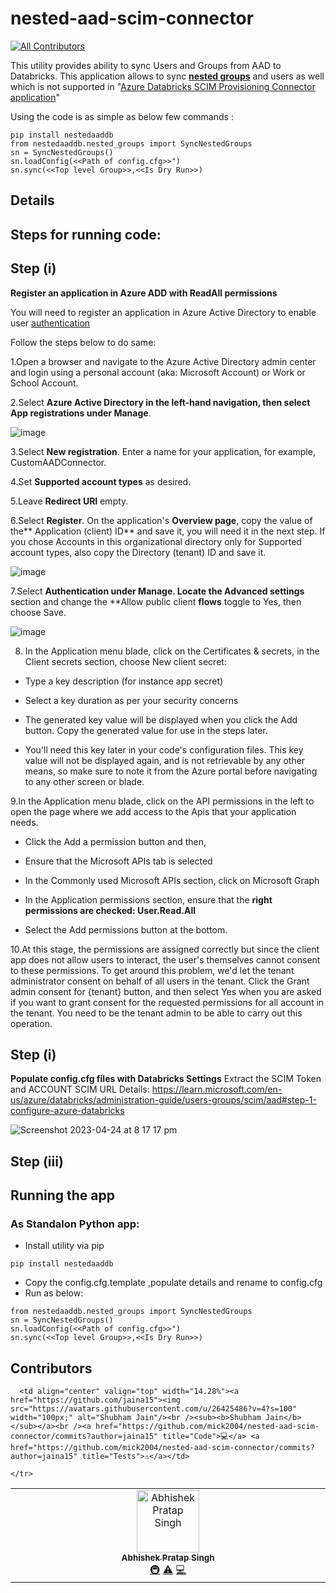 #  nested-aad-scim-connector
<!-- ALL-CONTRIBUTORS-BADGE:START - Do not remove or modify this section -->
[![All Contributors](https://img.shields.io/badge/all_contributors-2-orange.svg?style=flat-square)](#contributors-)
<!-- ALL-CONTRIBUTORS-BADGE:END -->
This utility provides ability to sync Users and Groups from AAD to Databricks. This application allows to sync [**nested groups**](https://learn.microsoft.com/en-us/azure/active-directory/fundamentals/how-to-manage-groups#add-or-remove-a-group-from-another-group) and users as well which is not supported in "[Azure Databricks SCIM Provisioning Connector application](https://docs.databricks.com/administration-guide/users-groups/scim/aad.html)"

Using the code is as simple as below few commands :


````
pip install nestedaaddb
from nestedaaddb.nested_groups import SyncNestedGroups
sn = SyncNestedGroups()
sn.loadConfig(<<Path of config.cfg>>")
sn.sync(<<Top level Group>>,<<Is Dry Run>>)
````

## **Details**

## **Steps for running code:**

##  Step (i) 
**Register an application in Azure ADD with ReadAll permissions**

You will need to register an application in Azure Active Directory to enable user [authentication](https://learn.microsoft.com/en-us/graph/auth-v2-user)

Follow the steps below to do same:

1.Open a browser and navigate to the Azure Active Directory admin center and login using a personal account (aka: Microsoft Account) or Work or School Account.

2.Select **Azure Active Directory **in the left-hand navigation, then select **App registrations** under** Manage**.

![image](https://user-images.githubusercontent.com/2042132/200214332-0b686c2d-41df-4b27-863d-c34be789f228.png)

3.Select **New registration**. Enter a name for your application, for example, CustomAADConnector.

4.Set **Supported account types** as desired. 

5.Leave **Redirect URI** empty.

6.Select **Register**. On the application's **Overview page**, copy the value of the** Application (client) ID** and save it, you will need it in the next step. If you chose Accounts in this organizational directory only for Supported account types, also copy the Directory (tenant) ID and save it.





![image](https://user-images.githubusercontent.com/2042132/200214869-afa9efa2-f076-4892-8746-cdeb7a26f7d4.png)

7.Select **Authentication **under Manage. Locate the** Advanced settings** section and change the **Allow public client **flows** toggle to Yes, then choose Save.

![image](https://user-images.githubusercontent.com/2042132/200215091-28962ad9-0767-4914-ad87-37839f24f0a1.png)

8. In the Application menu blade, click on the Certificates & secrets, in the Client secrets section, choose New client secret:

  * Type a key description (for instance app secret)
  
  * Select a key duration as per your security concerns
  
  * The generated key value will be displayed when you click the Add button. Copy the generated value for use in the steps later.
  
  * You'll need this key later in your code's configuration files. This key value will not be displayed again, and is not retrievable by any other means,   so make sure to note it from the Azure portal before navigating to any other screen or blade.
  
9.In the Application menu blade, click on the API permissions in the left to open the page where we add access to the Apis that your application needs.

  * Click the Add a permission button and then,
  
  * Ensure that the Microsoft APIs tab is selected
  
  * In the Commonly used Microsoft APIs section, click on Microsoft Graph
  
  * In the Application permissions section, ensure that the **right permissions are checked: User.Read.All**
  
  * Select the Add permissions button at the bottom.
  
10.At this stage, the permissions are assigned correctly but since the client app does not allow users to interact, the user's themselves cannot consent to these permissions. To get around this problem, we'd let the tenant administrator consent on behalf of all users in the tenant. Click the Grant admin consent for {tenant} button, and then select Yes when you are asked if you want to grant consent for the requested permissions for all account in the tenant. You need to be the tenant admin to be able to carry out this operation.


##  Step (i) 
**Populate config.cfg files with Databricks Settings**
Extract the SCIM Token and ACCOUNT SCIM URL Details: https://learn.microsoft.com/en-us/azure/databricks/administration-guide/users-groups/scim/aad#step-1-configure-azure-databricks

![Screenshot 2023-04-24 at 8 17 17 pm](https://user-images.githubusercontent.com/110456615/233968828-ac9ecee3-e996-45c5-8854-e31dfadd5d87.png)



##  Step (iii) 
## Running the app

### As Standalon Python app:
* Install utility via pip

````
pip install nestedaaddb
````

* Copy the config.cfg.template ,populate details and rename to config.cfg
* Run as below:

````
from nestedaaddb.nested_groups import SyncNestedGroups
sn = SyncNestedGroups()
sn.loadConfig(<<Path of config.cfg>>")
sn.sync(<<Top level Group>>,<<Is Dry Run>>)
````

## Contributors

<!-- ALL-CONTRIBUTORS-LIST:START - Do not remove or modify this section -->
<!-- prettier-ignore-start -->
<!-- markdownlint-disable -->
<table>
  <tbody>
    <tr>

      <td align="center" valign="top" width="14.28%"><a href="https://github.com/jaina15"><img src="https://avatars.githubusercontent.com/u/26425486?v=4?s=100" width="100px;" alt="Shubham Jain"/><br /><sub><b>Shubham Jain</b></sub></a><br /><a href="https://github.com/mick2004/nested-aad-scim-connector/commits?author=jaina15" title="Code">💻</a> <a href="https://github.com/mick2004/nested-aad-scim-connector/commits?author=jaina15" title="Tests">⚠️</a></td>
  <td align="center" valign="top" width="14.28%"><a href="https://github.com/AbhiDatabricks"><img src="https://avatars.githubusercontent.com/u/110456615?v=4?s=100" width="100px;" alt="Abhishek Pratap Singh"/><br /><sub><b>Abhishek Pratap Singh</b></sub></a><br /><a href="#infra-AbhiDatabricks" title="Infrastructure (Hosting, Build-Tools, etc)">🚇</a> <a href="https://github.com/mick2004/nested-aad-scim-connector/commits?author=AbhiDatabricks" title="Tests">⚠️</a> <a href="https://github.com/mick2004/nested-aad-scim-connector/commits?author=AbhiDatabricks" title="Code">💻</a></td>

    </tr>
  </tbody>
</table>

<!-- markdownlint-restore -->
<!-- prettier-ignore-end -->

<!-- ALL-CONTRIBUTORS-LIST:END -->
<!-- prettier-ignore-start -->
<!-- markdownlint-disable -->

<!-- markdownlint-restore -->
<!-- prettier-ignore-end -->

<!-- ALL-CONTRIBUTORS-LIST:END -->



